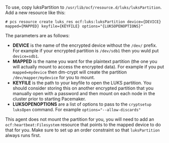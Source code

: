 To use, copy luksPartition to `/usr/lib/ocf/resource.d/luks/luksPartition`. Add a new resource like this:

    # pcs resource create luks_res ocf:luks:luksPartition device={DEVICE} mapped={MAPPED} keyfile={KEYFILE} options="{LUKSOPENOPTIONS}"

The parameters are as follows:

- **DEVICE** is the name of the encrypted device without the `/dev/` prefix. For example if your encrypted partition is `/dev/sdb1` then you wuld put `device=sdb1`.
- **MAPPED** is the name you want for the plaintext partition (the one you will actually mount to access the encrypted data). For example if you put `mapped=mydevice` then dm-crypt will create the partition `/dev/mapper/mydevice` for you to mount.
- **KEYFILE** is the path to your keyfile to open the LUKS partition. You should consider storing this on another encrypted partition that you manually open with a password and then mount on each node in the cluster prior to starting Pacemaker.
- **LUKSOPENOPTIONS** are a list of options to pass to the `cryptsetup luksOpen` command. For example `options="--allow-discards"` 

This agent does not mount the partition for you, you will need to add an `ocf:heartbeat:Filesystem` resource that points to the mapped device to do that for you. Make sure to set up an order constraint so that `luksPartition` always runs first.
